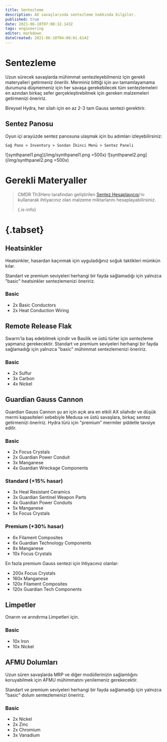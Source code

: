 ```yaml
---
title: Sentezleme
description: AX savaşlarında sentezleme hakkında bilgiler.
published: true
date: 2021-06-10T07:08:32.143Z
tags: engineering
editor: markdown
dateCreated: 2021-06-10T04:08:01.614Z
---
```


# Sentezleme
Uzun sürecek savaşlarda mühimmat sentezleyebilmeniz için gerekli materyalleri getirmeniz önerilir. Merminiz bittiği için avı tamamlayamama durumuna düşmemeniz için her savaşa gerekebilecek tüm sentezlemeleri en azından birkaç sefer gerçekleştirebilmek için gereken malzemeleri getirmenizi öneririz.

Bireysel Hydra, her silah için en az 2-3 tam Gauss sentezi gerektirir.

## Sentez Panosu

Oyun içi arayüzde sentez panosuna ulaşmak için bu adımları izleyebilirsiniz:

`Sağ Pano > Inventory > Sondan İkinci Menü > Sentez Paneli`

!\[synthpanel1.png\](/img/synthpanel1.png =500x) !\[synthpanel2.png\](/img/synthpanel2.png =500x)

# Gerekli Materyaller
> CMDR Th3Hero tarafından geliştirilen [Sentez Hesaplayıcısı](/en/synthesiscalculator)'nı kullanarak ihtiyacınız olan malzeme miktarlarını hesaplayabilirsiniz. 
> 
> {.is-info}
# {.tabset}
## Heatsinkler

Heatsinkler, hasardan kaçınmak için uyguladığınız soğuk taktikleri mümkün kılar.

Standart ve premium seviyeleri herhangi bir fayda sağlamadığı için yalnızca "basic" heatsinkler sentezlemenizi öneririz.

### Basic
- 2x Basic Conductors
- 2x Heat Conduction Wiring

## Remote Release Flak
Swarm'la baş edebilmek içindir ve Basilik ve üstü türler için sentezleme yapmanız gerekecektir. Standart ve premium seviyeleri herhangi bir fayda sağlamadığı için yalnızca "basic" mühimmat sentezlemenizi öneririz.

### Basic

- 2x Sulfur
- 3x Carbon
- 4x Nickel

## Guardian Gauss Cannon
Guardian Gauss Cannon şu an için açık ara en etkili AX silahıdır ve düşük mermi kapasiteleri sebebiyle Medusa ve üstü savaşlara, birkaç sentez getirmenizi öneririz. Hydra türü için "premium" mermiler şiddetle tavsiye edilir.

### Basic

- 2x Focus Crystals
- 2x Guardian Power Conduit
- 3x Manganese
- 4x Guardian Wreckage Components

### Standard (+15% hasar)

- 3x Heat Resistant Ceramics
- 3x Guardian Sentinel Weapon Parts
- 4x Guardian Power Conduits
- 5x Manganese
- 5x Focus Crystals

### Premium (+30% hasar)

- 6x Filament Composites
- 6x Guardian Technology Components
- 8x Manganese
- 10x Focus Crystals

En fazla premium Gauss sentezi için ihtiyacınız olanlar:

- 200x Focus Crystals
- 160x Manganese
- 120x Filament Composites
- 120x Guardian Tech Components

## Limpetler
Onarım ve arındırma Limpetleri için.

### Basic
- 10x Iron
- 10x Nickel

## AFMU Dolumları
Uzun süren savaşlarda MRP ve diğer modüllerinizin sağlamlığını koruyabilmek için AFMU mühimmatını yenilemeniz gerekecektir.

Standart ve premium seviyeleri herhangi bir fayda sağlamadığı için yalnızca "basic" dolum sentezlemenizi öneririz.

### Basic
- 2x Nickel
- 2x Zinc
- 2x Chromium
- 3x Vanadium

